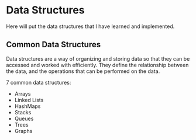 # Data Structures

Here will put the data structures that I have learned and implemented.

## Common Data Structures

Data structures are a way of organizing and storing data so that they can be accessed and worked with efficiently. They define the relationship between the data, and the operations that can be performed on the data.

7 common data structures:

- Arrays
- Linked Lists
- HashMaps
- Stacks
- Queues
- Trees
- Graphs
